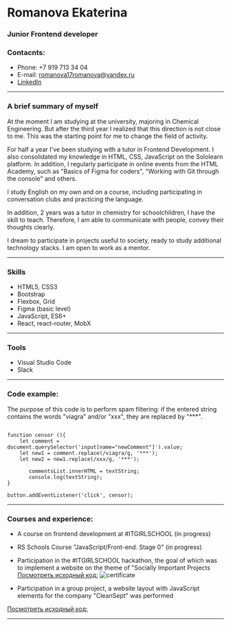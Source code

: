 # Romanova Ekaterina
### Junior Frontend developer
### Contacnts:

* Phone: +7 919 713 34 04
* E-mail: romanova17romanova@yandex.ru
* [LinkedIn](https://www.linkedin.com/in/ekaterina-romanova-57178b232)

********

### A brief summary of myself

At the moment I am studying at the university, majoring in Chemical Engineering. 
But after the third year I realized that this direction is not close to me. 
This was the starting point for me to change the field of activity.

For half a year I've been studying with a tutor in Frontend Development. I also consolidated my knowledge in HTML, CSS, JavaScript on the Sololearn platform. In addition, I regularly participate in online events from the HTML Academy, such as "Basics of Figma for coders", "Working with Git through the console" and others.

I study English on my own and on a course, including participating in conversation clubs and practicing the language.

In addition, 2 years was a tutor in chemistry for schoolchildren, I have the skill to teach. Therefore, I am able to communicate with people, convey their thoughts clearly.

I dream to participate in projects useful to society, ready to study additional technology stacks. I am open to work as a mentor.
*******
### Skills
* HTML5, CSS3
* Bootstrap
* Flexbox, Grid
* Figma (basic level)
* JavaScript, ES6+
* React, react-router, MobX
*******
### Tools
* Visual Studio Code
* Slack
*******
### Code example:

The purpose of this code is to perform spam filtering: if the entered string contains the words "viagra" and/or "xxx", they are replaced by "***".

```let textString = '';

function censor (){
    let comment = document.querySelector('input[name="newComment"]').value;
    let new1 = comment.replace(/viagra/g, '***');
    let new2 = new1.replace(/xxx/g, '***');

       commentsList.innerHTML = textString; 
       console.log(textString);
}

button.addEventListener('click', censor);
```
*******
### Courses and experience:
* A course on frontend development at #ITGIRLSCHOOL (in progress)
* RS Schools Course "JavaScript/Front-end. Stage 0" (in progress)

* Participation in the #ITGIRLSCHOOL hackathon, the goal of which was to implement a website on the theme of "Socially Important Projects
[Посмотреть исходный код:](https://github.com/AnnaChernopyatova/hacathon_team4.git)
![certificate](/images/certificate.jpg "Hackathon winner certificate")

* Participation in a group project, a website layout with JavaScript elements for the company "CleanSept" was performed

[Посмотреть исходный код:](https://github.com/Rinelle/clean_sept.git)
********